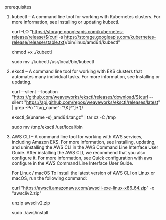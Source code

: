 prerequisites


1. kubectl – A command line tool for working with Kubernetes clusters. For more information, see Installing or updating kubectl.

    curl -LO "https://storage.googleapis.com/kubernetes-release/release/$(curl -s https://storage.googleapis.com/kubernetes-release/release/stable.txt)/bin/linux/amd64/kubectl"

    chmod +x ./kubectl

    sudo mv ./kubectl /usr/local/bin/kubectl


2. eksctl – A command line tool for working with EKS clusters that automates many individual tasks. For more information, see Installing or updating.

     curl --silent --location "https://github.com/weaveworks/eksctl/releases/download/$(curl --silent "https://api.github.com/repos/weaveworks/eksctl/releases/latest" | grep -Po '"tag_name": "\K[^"]*')/

     eksctl_$(uname -s)_amd64.tar.gz" | tar xz -C /tmp

     sudo mv /tmp/eksctl /usr/local/bin


3. AWS CLI – A command line tool for working with AWS services, including Amazon EKS. For more information, see Installing, updating, and uninstalling the AWS CLI in the AWS Command Line Interface User Guide. After installing the AWS CLI, we recommend that you also configure it. For more information, see Quick configuration with aws configure in the AWS Command Line Interface User Guide.

    For Linux / macOS To install the latest version of AWS CLI on Linux or macOS, run the following command:
 
    curl "https://awscli.amazonaws.com/awscli-exe-linux-x86_64.zip" -o "awscliv2.zip"

    unzip awscliv2.zip

    sudo ./aws/install
